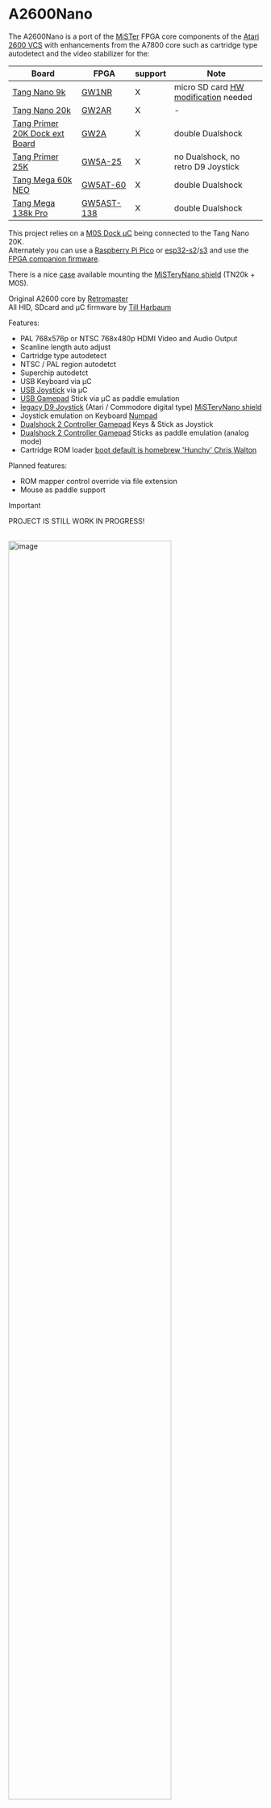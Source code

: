 # A2600Nano
The A2600Nano is a port of the [MiSTer](https://github.com/MiSTer-devel/Atari2600_MiSTer) FPGA core components of the [Atari 2600 VCS](https://en.wikipedia.org/wiki/Atari_2600) with enhancements from the A7800 core such as cartridge type autodetect and the video stabilizer for the:<br>

| Board      | FPGA       | support |Note|
| ---        |        -   | -     |-|
| [Tang Nano 9k](https://wiki.sipeed.com/hardware/en/tang/Tang-Nano-9K/Nano-9K.html)       | [GW1NR](https://www.gowinsemi.com/en/product/detail/38/)  |X |micro SD card [HW modification](TANG_NANO_9K.md#hw-modification) needed|
| [Tang Nano 20k](https://wiki.sipeed.com/nano20k)     | [GW2AR](https://www.gowinsemi.com/en/product/detail/38/)  | X |- |
| [Tang Primer 20K Dock ext Board](https://wiki.sipeed.com/hardware/en/tang/tang-primer-20k/primer-20k.html)| [GW2A](https://www.gowinsemi.com/en/product/detail/46/)| X |double Dualshock |
| [Tang Primer 25K](https://wiki.sipeed.com/hardware/en/tang/tang-primer-25k/primer-25k.html) | [GW5A-25](https://www.gowinsemi.com/en/product/detail/60/)  | X |no Dualshock, no retro D9 Joystick |
| [Tang Mega 60k NEO](https://wiki.sipeed.com/hardware/en/tang/tang-mega-60k/mega-60k.html)|[GW5AT-60](https://www.gowinsemi.com/en/product/detail/60/)| X |double Dualshock |
| [Tang Mega 138k Pro](https://wiki.sipeed.com/hardware/en/tang/tang-mega-138k/mega-138k-pro.html)|[GW5AST-138](https://www.gowinsemi.com/en/product/detail/60/) | X |double Dualshock |

This project relies on a [M0S Dock µC](https://wiki.sipeed.com/hardware/en/maixzero/m0s/m0s.html) being connected to the Tang Nano 20K.  
Alternately you can use a [Raspberry Pi Pico](https://www.raspberrypi.com/documentation/microcontrollers/pico-series.html) or [esp32-s2](https://www.espressif.com/en/products/socs/esp32-s2)/[s3](https://www.espressif.com/en/products/socs/esp32-s3) and use the [FPGA companion firmware](http://github.com/harbaum/FPGA-Companion).

There is a nice [case](https://github.com/vossstef/A2600Nano/tree/main/housing3D) available mounting the [MiSTeryNano shield](https://github.com/harbaum/MiSTeryNano/tree/main/board/misteryshield20k) (TN20k + M0S).

Original A2600 core by [Retromaster](https://retromaster.wordpress.com/a2601/)  
All HID, SDcard and µC firmware by [Till Harbaum](http://www.harbaum.org/till/mist)<br>

Features:
* PAL 768x576p or NTSC 768x480p HDMI Video and Audio Output
* Scanline length auto adjust
* Cartridge type autodetect
* NTSC / PAL region autodetct
* Superchip autodetct
* USB Keyboard via µC
* [USB Joystick](https://en.wikipedia.org/wiki/Joystick) via µC
* [USB Gamepad](https://en.wikipedia.org/wiki/Gamepad) Stick via µC as paddle emulation<br>
* [legacy D9 Joystick](https://en.wikipedia.org/wiki/Atari_CX40_joystick) (Atari / Commodore digital type) [MiSTeryNano shield](https://github.com/harbaum/MiSTeryNano/tree/main/board/misteryshield20k/README.md)<br>
* Joystick emulation on Keyboard [Numpad](https://en.wikipedia.org/wiki/Numeric_keypad)<br>
* [Dualshock 2 Controller Gamepad](https://en.wikipedia.org/wiki/DualShock) Keys & Stick as Joystick<br>
* [Dualshock 2 Controller Gamepad](https://en.wikipedia.org/wiki/DualShock) Sticks as paddle emulation (analog mode)<br>
* Cartridge ROM loader [boot default is homebrew 'Hunchy' Chris Walton](https://videogamehomebrew.fandom.com/wiki/Chris_Walton)  

Planned features:
* ROM mapper control override via file extension
* Mouse as paddle support

> [!IMPORTANT]  
> PROJECT IS STILL WORK IN PROGRESS!

<br>
<img src="./.assets/a2600nano.png" alt="image" width="80%" height="auto">
<br>

HID interfaces aligned in pinmap and control to match [FPGA-Companion](https://github.com/harbaum/FPGA-Companion).<br> Basically a µC M0S/BL616 / Raspberry Pi Pico RP2040 / ESP32-S2/S3 acts as USB host for USB devices and as an OSD controller using a [SPI communication protocol](https://github.com/harbaum/MiSTeryNano/blob/main/SPI.md).
<br>

## A2600Nano on Tang Nano 9K
See [Tang Nano 9K](TANG_NANO_9K.md)

## A2600Nano on Tang Primer 20K (Dock ext board)
See [Tang Primer 20K](TANG_PRIMER_20K.md)<br>

## A2600Nano on Tang Primer 25K
See [Tang Primer 25K](TANG_PRIMER_25K.md)

## A2600Nano on Tang Mega 60k NEO
See [Tang Mega 60K NEO](TANG_MEGA_60K.md)

## A2600Nano on Tang Mega 138k Pro
See [Tang Mega 138K Pro](TANG_MEGA_138Kpro.md)

## Installation

The installation of A2600Nano on the Tang Nano 20k board can be done using a Linux PC or a Windows PC
[Instruction](INSTALLATION_WINDOWS.md).<br>

## Cartridge ROM Loader
ROM can be loaded via OSD file selection.<br>

### Supported mappers
* Auto detected  (00 F8 F6 FE E0 3F F4 P2 FA CV 2K UA E7 F0 32)<br>
  
LED 2 to 4 are activated as hint in case an unsupported game (mapper) detected<br>

### single Button Joystick
* Button ```Trigger```

### four Button Joystick or Gamepad
* Gamepad Button ```Trigger A (DS2 circle)``` Trigger

* Gamepad Button ```Trigger B (DS2 cross)``` Paddle Trigger and enable 

* Gamepad Button ```Trigger X (DS2 triangle)``` Paddle 2nd Trigger and enable

* Gamepad Button ```Trigger Y (DS2 square)``` revert Paddle mode to Joystick mode

* Gamepad Button ```START``` as core function **START**<br>

* Gamepad Button ```SELECT``` as core function **SELECT**<br>

### Paddle
* DualShock 2 or USB Gamepad.<br>

Core switches to paddle mode if paddle ```Trigger B``` or ```Trigger X``` is pressed.  <br>
Can be reverted by pressing Gamepad Button ```Trigger Y```.

### Keyboard
* Key **F11** as core function ```START``` <br>
* Key **PAGE UP** as core function ```SELECT``` <br>

## Push Button utilization
* **S2** keep pressed during power-up to prevent FPGA bitstream load from FLASH.<br>

* **S1** reserved <br>

## OSD
invoke by F12 keypress<br>
* Reset<br>
* Cold Reset<br>
* Audio Volume + / -<br>
* Scanlines effect %<br>
* Region switch Auto/NTSC/PAL<br>
* HID device selection for Joystick Port<br>
* Loader file selection<br>
* Difficulty A, B Core switch
* Black & White Core video switch
* Joystick port swap
* Invert Paddle
* De-comb
* SuperChip Auto/off/on

## Gamecontrol support

 ![controller](\.assets/controller-layout.png)<br>

legacy single D9 Digital Joystick. OSD: **Retro D9**<br>
or<br>
USB Joystick(s) or Gamepad(s). OSD: **USB #1 Joy** or **USB #2 Joy** <br>
or<br>
Gamepad Stick as Joystick. OSD: **DS #1 Joy** or **DS #2 Joy**
<br>**left stick** for Move and ```square triangle cross circle``` Buttons for Trigger:<br>
| Buttons | - | - |
| - | - | -  |
| square<br>Trigger 1 | Up  | cross<br>Trigger 2 |
| Left | - | Right |
| triangle<br>Trigger 4  | Down | circle<br>Trigger 3 |<br>

or Keyboard Numpad. OSD: **Numpad**<br>
| | | |
|-|-|-|
|0<br>Trigger|8<br>Up||
|4<br>Left|-|6<br>Right|
|-|2<br>Down|-|

or Mouse. OSD: **Mouse**<br>
not supported yet

or Dualshock2 Gamepad left stick as Paddle. OSD: **DS #1 Paddle** or **DS #2 Paddle**<br>
**cross / triangle** Trigger<br>
You have first to set the DS2 Sticks into analog mode by pressing the DS2 ANALOG button.<br> Mode indicated by red light indicator.<br>Configure DIGITAL mode (press ANALOG button again) when using the **Joystick** mode again.<br>

## LED UI

| LED | function         | TN20K | TP20K | TP25K | TM60K |TM138k|
| --- |        -         | -     |-      | -     | -      | -   |
| 0   |Cartridge selected| x     |x      |  x    | x      | x   |
| 1   | reserved         | x     |x      | x     | x      | x   |
| 2   | Game unsupported | x     |x      |  -    | x      | -   |
| 3   | Game unsupported | x     |x      |  -    | x      | -   |
| 4   | Game unsupported | x     |x      |  -    | x      | -   |
| 5   | Game unsupported | x     |x      |  -    | x      | -   |

LED 1..4 are activated as hint in case an unsupported game (mapper) detected<br>

**Multicolor RGB LED**
* **<font color="green">green</font>**&ensp;&thinsp;&ensp;&thinsp;&ensp;&thinsp;all fine and ready to go<br>
* **<font color="red">red</font>**&ensp;&thinsp;&ensp;&thinsp;&ensp;&thinsp;&ensp;&thinsp;&ensp;&thinsp;something wrong with SDcard / default boot image<br>
* **<font color="blue">blue</font>**&ensp;&thinsp;&ensp;&thinsp;&ensp;&thinsp;&ensp;&thinsp;µC firmware detected valid FPGA core<br>
* **<font color="yellow">yellow</font>**&ensp;&thinsp;&ensp;&thinsp;&ensp;&thinsp;FPGA core can't detect valid firmware<br>
* **white**&ensp;&thinsp;&ensp;&thinsp;&ensp;&thinsp;-<br>
## Powering
Prototype circuit with Keyboard can be powered by Tang USB-C connector from PC or a Power Supply Adapter. 
## Synthesis
Source code can be synthesized, fitted and programmed with GOWIN IDE Windows or Linux.<br>
Alternatively use the command line build script **gw_sh.exe** build_tn20k.tcl<br>
## HW circuit considerations
**Pinmap TN20k Interfaces** <br>
 Sipeed M0S Dock, digital Joystick D9 and DualShock Gamepad connection.<br>
 ![wiring](\.assets/wiring_spi.png)

**Pinmap D-SUB 9 Joystick Interface** <br>
- Joystick interface is 3.3V tolerant. Joystick 5V supply pin has to be left floating !<br>
![pinmap](\.assets/vic20-Joystick.png)

| Joystick pin |IO| Tang Nano pin | FPGA pin | Joystick Function |
| ----------- |-----| ---   | --------  | ----- |
| 1 |2| J6 10  | 25   | UP | 
| 2 |1| J6 9  | 28 | DOWN |
| 3 |4| J6 12 | 29 | LEFT |
| 4 |3| J5 11 | 26 | RIGHT |
| 5 |-| - | - | POT Y | - |
| 6 |0| J5 8 | 27 | TRIGGER|
| 7 |-| n.c | n.c | 5V | - |
| 8 |-| J5 20 | - | GND | - |
| 9 |-| - | - | POT X | - |

**Pinmap Dualshock 2 Controller Interface** <br>
<img src="./.assets/controller-pinout.jpg" alt="image" width="30%" height="auto">
| DS pin | Tang Nano pin | FPGA pin | DS Function |
| ----------- | ---   | --------  | ----- |
| 1 | J5 18 | 71 MISO | JOYDAT  |
| 2 | J5 19 | 53 MOSI  | JOYCMD |
| 3 | n.c. | - | 7V5 |
| 4 | J5 15 | - | GND |
| 5 | J5 16| - | 3V3 |
| 6 | J5 17 | 72 CS | JOYATN|
| 7 | J5 20 | 52 MCLK | JOYCLK |
| 8 | n.c. | - | JOYIRQ |
| 9 | n.c. | - | JOYACK |


## Getting started

In order to use this Design the following things are needed:

[Sipeed M0S Dock](https://wiki.sipeed.com/hardware/en/maixzero/m0s/m0s.html) or Raspberry Pi Pico RP2040 or ESP32-S2/S3<br>
[Sipeed Tang Nano 20k](https://wiki.sipeed.com/nano20k) <br>
or [Tang Primer 20K with Dock ext Board](https://wiki.sipeed.com/hardware/en/tang/tang-primer-20k/primer-20k.html)<br>
and [M0S PMOD adapter](https://github.com/harbaum/MiSTeryNano/tree/main/board/m0s_pmod/README.md).<br>
and [PMOD DS2x2](https://wiki.sipeed.com/hardware/en/tang/tang-PMOD/FPGA_PMOD.html#PMOD_DS2x2)<br>
or [Sipeed Tang Primer 25k](https://wiki.sipeed.com/hardware/en/tang/tang-primer-25k/primer-25k.html)<br>
and [PMOD DVI](https://wiki.sipeed.com/hardware/en/tang/tang-PMOD/FPGA_PMOD.html#PMOD_DVI)<br>
and [PMOD TF-CARD V2](https://wiki.sipeed.com/hardware/en/tang/tang-PMOD/FPGA_PMOD.html#PMOD_TF-CARD)<br>
and [PMOD SDRAM](https://wiki.sipeed.com/hardware/en/tang/tang-PMOD/FPGA_PMOD.html#TANG_SDRAM)<br>
and [M0S PMOD adapter](https://github.com/harbaum/MiSTeryNano/tree/main/board/m0s_pmod/README.md)
 or ad hoc wiring + soldering.<br>
or [Tang Mega 60K NEO](https://wiki.sipeed.com/hardware/en/tang/tang-mega-60k/mega-60k.html)<br>
and [PMOD DS2x2](https://wiki.sipeed.com/hardware/en/tang/tang-PMOD/FPGA_PMOD.html#PMOD_DS2x2)<br>
and [M0S PMOD adapter](https://github.com/harbaum/MiSTeryNano/tree/main/board/m0s_pmod/README.md)<br>
or [Sipeed Tang Mega 138k Pro](https://wiki.sipeed.com/hardware/en/tang/tang-mega-138k/mega-138k-pro.html)<br>
and [PMOD DS2x2](https://wiki.sipeed.com/hardware/en/tang/tang-PMOD/FPGA_PMOD.html#PMOD_DS2x2)<br>
and [M0S PMOD adapter](https://github.com/harbaum/MiSTeryNano/tree/main/board/m0s_pmod/README.md)<br>

TM138k add
microSD or microSDHC card FAT/exFAT formatted<br>
TFT Monitor with HDMI Input and Speaker<br>
<br>

| HID and Gamecontrol Hardware option | TN20k needs | alternative option |Primer 25K|Mega 60K|Mega 138K|
| -----------                         | ---         | ---                | ---      | -      | -       |
| USB Keyboard | [USB-C to USB-A adapter](https://www.aliexpress.us/item/3256805563910755.html) | [4 port mini USB hub HS8836A](https://a.aliexpress.com/_EIidgjH)  |x|x|x|
| [USB Joystick(s)](https://www.speedlink.com/en/COMPETITION-PRO-EXTRA-USB-Joystick-black-red/SL-650212-BKRD)| [4 port mini USB hub HS8836A](https://a.aliexpress.com/_EIidgjH) | - |x|x|x|
| USB Mouse   | [4 port mini USB hub HS8836A](https://a.aliexpress.com/_EIidgjH)  | -  |x|x|x|
| USB Gamepad |[4 port mini USB hub HS8836A](https://a.aliexpress.com/_EIidgjH)  | -  |x|x|x|
| Commodore/[Atari](https://en.wikipedia.org/wiki/Atari_CX40_joystick) compatible retro D9 Joystick| [MiSTeryNano shield](https://github.com/harbaum/MiSTeryNano/tree/main/board/misteryshield20k/README.md)|D-SUB 9 M connector, breadboard to wire everything up, some jumper wires|-|adhoc SDRAM1 Joy D9|adhoc PMOD Joy D9|
| [Dualshock 2 Controller Gamepad](https://en.wikipedia.org/wiki/DualShock) | Gamepad Adapter Board (Sipeed Joystick to DIP) respectively<br> PMOD DS2x2 | breadboard to wire everything up and some jumper wires |-|PMOD DS2x2|PMOD DS2x2|
